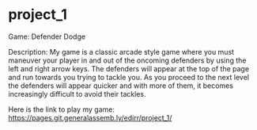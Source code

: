 # project_1

Game:
Defender Dodge

Description:
My game is a classic arcade style game where you must maneuver your player in and out of the oncoming defenders by using the left and right arrow keys. The defenders will appear at the top of the page and run towards you trying to tackle you. As you proceed to the next level the defenders will appear quicker and with more of them, it becomes increasingly difficult to avoid their tackles.    


Here is the link to play my game:
https://pages.git.generalassemb.ly/edirr/project_1/
